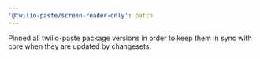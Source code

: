 ```yaml
---
'@twilio-paste/screen-reader-only': patch
---
```


Pinned all twilio-paste package versions in order to keep them in sync with core when they are updated by changesets.
